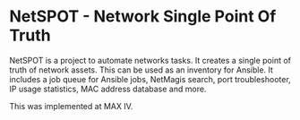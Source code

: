 # NetSPOT - Network Single Point Of Truth

NetSPOT is a project to automate networks tasks. It creates a single point of truth of network assets. This can be used as an inventory for Ansible. It includes a job queue for Ansible jobs, NetMagis search, port troubleshooter, IP usage statistics, MAC address database and more.

This was implemented at MAX IV.